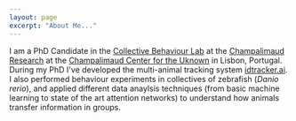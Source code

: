 ```yaml
---
layout: page
excerpt: "About Me..."
---
```


I am a PhD Candidate in the [Collective Behaviour Lab](https://www.fchampalimaud.org/researchfc/groups/grupo-collective-behavior) at the [Champalimaud Research](https://www.fchampalimaud.org/researchfc/) at the [Champalimaud Center for the Uknown](https://www.fchampalimaud.org/) in Lisbon, Portugal. During my PhD I've developed the multi-animal tracking system [idtracker.ai](https://idtrackerai.readthedocs.io/en/latest/). I also performed behaviour experiments in collectives of zebrafish (*Danio rerio*), and applied different data anaylsis techniques (from basic machine learning to state of the art attention networks) to understand how animals transfer information in groups.
